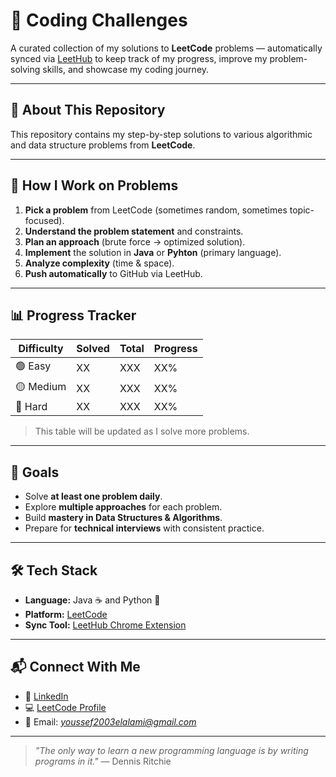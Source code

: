 # 🧩 Coding Challenges

A curated collection of my solutions to **LeetCode** problems — automatically synced via [LeetHub](https://github.com/QasimWani/LeetHub) to keep track of my progress, improve my problem-solving skills, and showcase my coding journey.

---

## 📌 About This Repository
This repository contains my step-by-step solutions to various algorithmic and data structure problems from **LeetCode**.  

---

## 🚀 How I Work on Problems
1. **Pick a problem** from LeetCode (sometimes random, sometimes topic-focused).
2. **Understand the problem statement** and constraints.
3. **Plan an approach** (brute force → optimized solution).
4. **Implement** the solution in **Java** or **Pyhton** (primary language).
5. **Analyze complexity** (time & space).
6. **Push automatically** to GitHub via LeetHub.

---

## 📊 Progress Tracker

| Difficulty | Solved | Total | Progress |
|------------|--------|-------|----------|
| 🟢 Easy    | XX     | XXX   | XX%      |
| 🟡 Medium  | XX     | XXX   | XX%      |
| 🔴 Hard    | XX     | XXX   | XX%      |

> This table will be updated as I solve more problems.

---

## 🎯 Goals
- Solve **at least one problem daily**.
- Explore **multiple approaches** for each problem.
- Build **mastery in Data Structures & Algorithms**.
- Prepare for **technical interviews** with consistent practice.

---

## 🛠 Tech Stack
- **Language:** Java ☕ and Python 🐍
- **Platform:** [LeetCode](https://leetcode.com/)
- **Sync Tool:** [LeetHub Chrome Extension](https://github.com/QasimWani/LeetHub)

---

## 📬 Connect With Me
- 💼 [LinkedIn](https://www.linkedin.com/in/youssef-el-alami-/)
- 💻 [LeetCode Profile]([https://leetcode.com/](https://leetcode.com/u/youssefelalami/))
- 📧 Email: *youssef2003elalami@gmail.com*

---

> *"The only way to learn a new programming language is by writing programs in it."* — Dennis Ritchie


